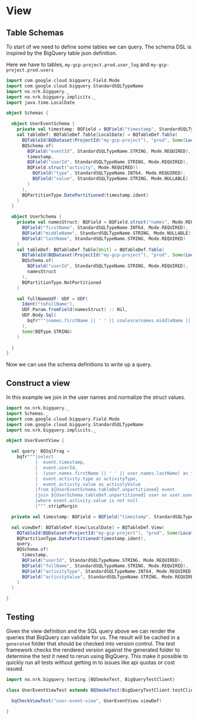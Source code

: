 # View

## Table Schemas

To start of we need to define some tables we can query. The schema DSL is inspired by the BigQuery table json definition.

Here we have to tables, `my-gcp-project.prod.user_log` and `my-gcp-project.prod.users`

```scala mdoc
import com.google.cloud.bigquery.Field.Mode
import com.google.cloud.bigquery.StandardSQLTypeName
import no.nrk.bigquery._
import no.nrk.bigquery.implicits._
import java.time.LocalDate

object Schemas {

  object UserEventSchema {
    private val timestamp: BQField = BQField("timestamp", StandardSQLTypeName.TIMESTAMP, Mode.REQUIRED)
    val tableDef: BQTableDef.Table[LocalDate] = BQTableDef.Table(
      BQTableId(BQDataset(ProjectId("my-gcp-project"), "prod", Some(LocationId("eu"))), "user_log"),
      BQSchema.of(
        BQField("eventId", StandardSQLTypeName.STRING, Mode.REQUIRED),
        timestamp,
        BQField("userId", StandardSQLTypeName.STRING, Mode.REQUIRED),
        BQField.struct("activity", Mode.REQUIRED)(
          BQField("type", StandardSQLTypeName.INT64, Mode.REQUIRED),
          BQField("value", StandardSQLTypeName.STRING, Mode.NULLABLE)
        )
      ),
      BQPartitionType.DatePartitioned(timestamp.ident)
    )
  }

  object UserSchema {
    private val namesStruct: BQField = BQField.struct("names", Mode.REQUIRED)(
      BQField("firstName", StandardSQLTypeName.INT64, Mode.REQUIRED),
      BQField("middleName", StandardSQLTypeName.STRING, Mode.NULLABLE),
      BQField("lastName", StandardSQLTypeName.STRING, Mode.REQUIRED)
    )
    val tableDef: BQTableDef.Table[Unit] = BQTableDef.Table(
      BQTableId(BQDataset(ProjectId("my-gcp-project"), "prod", Some(LocationId("eu"))), "users"),
      BQSchema.of(
        BQField("userId", StandardSQLTypeName.STRING, Mode.REQUIRED),
        namesStruct
      ),
      BQPartitionType.NotPartitioned
    )

    val fullNameUdf: UDF = UDF(
      Ident("toFullName"),
      UDF.Param.fromField(namesStruct) :: Nil,
      UDF.Body.Sql(
        bqfr"""(names.firstName || ' ' || coalesce(names.middleName || ' ', '') || names.lastName)""".stripMargin
      ),
      Some(BQType.STRING)
    )

  }
}
```

Now we can use the schema definitions to write up a query.

## Construct a view

In this example we join in the user names and normalize the struct values.

```scala mdoc
import no.nrk.bigquery._
import Schemas._
import com.google.cloud.bigquery.Field.Mode
import com.google.cloud.bigquery.StandardSQLTypeName
import no.nrk.bigquery.implicits._

object UserEventView {

  val query: BQSqlFrag =
    bqfr"""|select
           |  event.timestamp,
           |  event.userId,
           |  (user.names.firstName || ' ' || user.names.lastName) as fullName,
           |  event.activity.type as activityType,
           |  event.activity.value as activityValue
           |from ${UserEventSchema.tableDef.unpartitioned} event
           |join ${UserSchema.tableDef.unpartitioned} user on user.userId = event.userId
           |where event.activity.value is not null
           |""".stripMargin

  private val timestamp: BQField = BQField("timestamp", StandardSQLTypeName.TIMESTAMP, Mode.REQUIRED)

  val viewDef: BQTableDef.View[LocalDate] = BQTableDef.View(
    BQTableId(BQDataset(ProjectId("my-gcp-project"), "prod", Some(LocationId("eu"))), "user_activity_view"),
    BQPartitionType.DatePartitioned(timestamp.ident),
    query,
    BQSchema.of(
      timestamp,
      BQField("userId", StandardSQLTypeName.STRING, Mode.REQUIRED),
      BQField("fullName", StandardSQLTypeName.STRING, Mode.REQUIRED),
      BQField("activityType", StandardSQLTypeName.INT64, Mode.REQUIRED),
      BQField("activityValue", StandardSQLTypeName.STRING, Mode.REQUIRED)
    )
  )

}

```

## Testing

Given the view definition and the SQL query above we can render the queries that BiqQuery can validate for us. The result
will be cached in a `generated` folder that should be checked into version control. The test framework checks the rendered
version against the generated folder to determine the test it need to rerun using BigQuery. This make it possible to quickly
run all tests without getting in to issues like api quotas or cost issued.

```scala mdoc
import no.nrk.bigquery.testing.{BQSmokeTest, BigQueryTestClient}

class UserEventViewTest extends BQSmokeTest(BigQueryTestClient.testClient) {

  bqCheckViewTest("user-event-view", UserEventView.viewDef)

}
```